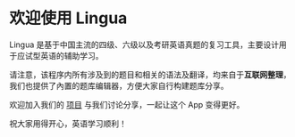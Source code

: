 # 欢迎使用 <span font-mono>Lingua</span>

<span font-mono>Lingua</span> 是基于中国主流的四级、六级以及考研英语真题的复习工具，主要设计用于应试型英语的辅助学习。

请注意，该程序内所有涉及到的题目和相关的语法及翻译，均来自于**互联网整理**，我们也提供了內置的题库编辑器，方便大家自行构建题库分享。

欢迎加入我们的 [项目](https://github.com/ppxb/lingua) 与我们讨论分享，一起让这个 App 变得更好。

祝大家用得开心，英语学习顺利！
